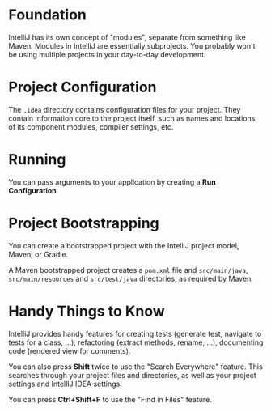 # Foundation

IntelliJ has its own concept of "modules", separate from something like Maven. Modules in IntelliJ are essentially subprojects. You probably won't be using multiple projects in your day-to-day development.

# Project Configuration

The `.idea` directory contains configuration files for your project. They contain information core to the project itself, such as names and locations of its component modules, compiler settings, etc.

# Running

You can pass arguments to your application by creating a **Run Configuration**.

# Project Bootstrapping

You can create a bootstrapped project with the IntelliJ project model, Maven, or Gradle.

A Maven bootstrapped project creates a `pom.xml` file and `src/main/java`, `src/main/resources` and `src/test/java` directories, as required by Maven.

# Handy Things to Know

IntelliJ provides handy features for creating tests (generate test, navigate to tests for a class, ...), refactoring (extract methods, rename, ...), documenting code (rendered view for comments).

You can also press **Shift** twice to use the "Search Everywhere" feature. This searches through your project files and directories, as well as your project settings and IntellIJ IDEA settings.

You can press **Ctrl+Shift+F** to use the "Find in Files" feature.
